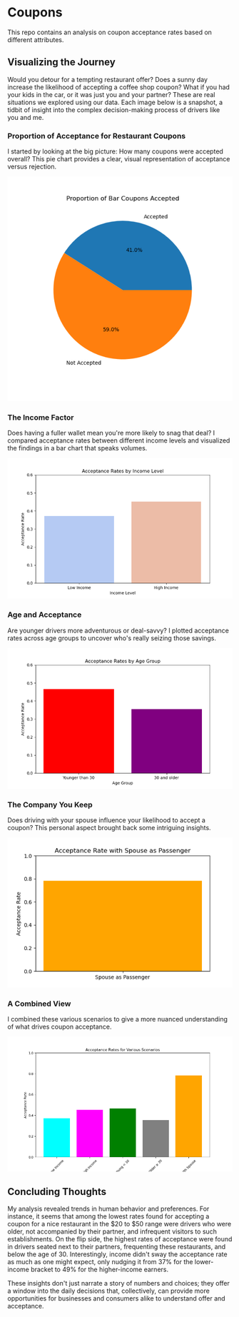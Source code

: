 # Coupons
This repo contains an analysis on coupon acceptance rates based on different attributes. 

## Visualizing the Journey
Would you detour for a tempting restaurant offer? Does a sunny day increase the likelihood of accepting a coffee shop coupon? What if you had your kids in the car, or it was just you and your partner? These are real situations we explored using our data.
Each image below is a snapshot, a tidbit of insight into the complex decision-making process of drivers like you and me.

### Proportion of Acceptance for Restaurant Coupons
I started by looking at the big picture: How many coupons were accepted overall? This pie chart provides a clear, visual representation of acceptance versus rejection.

![image1](https://raw.githubusercontent.com/amoogat/Coupons/master/images/bar_acceptance.png)


### The Income Factor
Does having a fuller wallet mean you're more likely to snag that deal? I compared acceptance rates between different income levels and visualized the findings in a bar chart that speaks volumes.

![image1](https://raw.githubusercontent.com/amoogat/Coupons/master/images/income_acceptance_bar_seaborn.png)


### Age and Acceptance
Are younger drivers more adventurous or deal-savvy? I plotted acceptance rates across age groups to uncover who's really seizing those savings.

![image1](https://raw.githubusercontent.com/amoogat/Coupons/master/images/age_group_acceptance.png)


### The Company You Keep
Does driving with your spouse influence your likelihood to accept a coupon? This personal aspect brought back some intriguing insights.

![image1](https://raw.githubusercontent.com/amoogat/Coupons/master/images/spouse_acceptance.png)


### A Combined View
I combined these various scenarios to give a more nuanced understanding of what drives coupon acceptance.

![image1](https://raw.githubusercontent.com/amoogat/Coupons/master/images/various_scenarios_acceptance.png)


## Concluding Thoughts
My analysis revealed trends in human behavior and preferences. For instance, it seems that among the lowest rates found for accepting a coupon for a nice restaurant in the $20 to $50 range were drivers who were older, not accompanied by their partner, and infrequent visitors to such establishments. On the flip side, the highest rates of acceptance were found in drivers seated next to their partners, frequenting these restaurants, and below the age of 30. Interestingly, income didn't sway the acceptance rate as much as one might expect, only nudging it from 37% for the lower-income bracket to 49% for the higher-income earners.

These insights don't just narrate a story of numbers and choices; they offer a window into the daily decisions that, collectively, can provide more opportunities for businesses and consumers alike to understand offer and acceptance.

